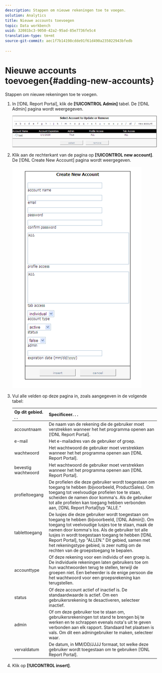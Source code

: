 ```yaml
---
description: Stappen om nieuwe rekeningen toe te voegen.
solution: Analytics
title: Nieuwe accounts toevoegen
topic: Data workbench
uuid: 32081bc3-9050-42a2-95ad-85e7736fe5c4
translation-type: tm+mt
source-git-commit: aec1f7b14198cdde91f61d490a235022943bfedb

---
```



# Nieuwe accounts toevoegen{#adding-new-accounts}

Stappen om nieuwe rekeningen toe te voegen.

1. In [!DNL Report Portal], klik de **[!UICONTROL Admin]** tabel. De [!DNL Admin] pagina wordt weergegeven.

   ![](assets/report_admintag2.png)

1. Klik aan de rechterkant van de pagina op **[!UICONTROL new account]**. De [!DNL Create New Account] pagina wordt weergegeven.

   ![Stapgegevens](assets/rptPort_scrn_AdminTab_createUser.png)

1. Vul alle velden op deze pagina in, zoals aangegeven in de volgende tabel:

   | Op dit gebied. . . | Specificeer. . . |
   |---|---|
   | accountnaam | De naam van de rekening die de gebruiker moet verstrekken wanneer het het programma openen aan [!DNL Report Portal]. |
   | e-mail | Het e-mailadres van de gebruiker of groep. |
   | wachtwoord | Het wachtwoord de gebruiker moet verstrekken wanneer het het programma openen aan [!DNL Report Portal]. |
   | bevestig wachtwoord | Het wachtwoord de gebruiker moet verstrekken wanneer het het programma openen aan [!DNL Report Portal]. |
   | profieltoegang | De profielen die deze gebruiker wordt toegestaan om toegang te hebben (bijvoorbeeld, ProductSales). Om toegang tot veelvoudige profielen toe te staan, scheiden de namen door komma&#39;s. Als de gebruiker tot alle profielen kan toegang hebben verbonden aan, [!DNL Report Portal]typ &quot;ALLE.&quot; |
   | tablettoegang | De lusjes die deze gebruiker wordt toegestaan om toegang te hebben (bijvoorbeeld, [!DNL Admin]). Om toegang tot veelvoudige lusjes toe te staan, maak de namen door komma&#39;s los. Als de gebruiker tot alle lusjes in wordt toegestaan toegang te hebben [!DNL Report Portal], typ &quot;ALLEN.&quot; Dit gebied, samen met het rekeningstype gebied, is zeer nuttig om de rechten van de groepstoegang te bepalen. |
   | accounttype | Of deze rekening voor een individu of een groep is. De individuele rekeningen laten gebruikers toe om hun wachtwoorden terug te stellen, terwijl de groepen niet. Een beheerder is de enige persoon die het wachtwoord voor een groepsrekening kan terugstellen. |
   | status | Of deze account actief of inactief is. De standaardwaarde is actief. Om een gebruikersrekening te desactiveren, selecteer inactief. |
   | admin | Of om deze gebruiker toe te staan om, gebruikersrekeningen tot stand te brengen bij te werken en te schrappen evenals nota&#39;s uit te geven verbonden aan elk rapport. Standaard het plaatsen is vals. Om dit een admingebruiker te maken, selecteer waar. |
   | vervaldatum | De datum, in MM/DD/JJJJ formaat, tot welke deze gebruiker wordt toegestaan om te gebruiken [!DNL Report Portal]. |

1. Klik op **[!UICONTROL insert]**.
